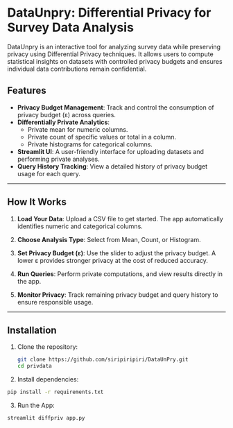 # DataUnpry: Differential Privacy for Survey Data Analysis

DataUnpry is an interactive tool for analyzing survey data while preserving privacy using Differential Privacy techniques. It allows users to compute statistical insights on datasets with controlled privacy budgets and ensures individual data contributions remain confidential.

## Features

- **Privacy Budget Management**: Track and control the consumption of privacy budget (ε) across queries.
- **Differentially Private Analytics**:
  - Private mean for numeric columns.
  - Private count of specific values or total in a column.
  - Private histograms for categorical columns.
- **Streamlit UI**: A user-friendly interface for uploading datasets and performing private analyses.
- **Query History Tracking**: View a detailed history of privacy budget usage for each query.

---

## How It Works

1. **Load Your Data**:
   Upload a CSV file to get started. The app automatically identifies numeric and categorical columns.

2. **Choose Analysis Type**:
   Select from Mean, Count, or Histogram.

3. **Set Privacy Budget (ε)**:
   Use the slider to adjust the privacy budget. A lower ε provides stronger privacy at the cost of reduced accuracy.

4. **Run Queries**:
   Perform private computations, and view results directly in the app.

5. **Monitor Privacy**:
   Track remaining privacy budget and query history to ensure responsible usage.

---

## Installation

1. Clone the repository:
   ```bash
   git clone https://github.com/siripiripiri/DataUnPry.git
   cd privdata
   ```

2. Install dependencies:
  ```bash
  pip install -r requirements.txt
  ```

3. Run the App:
  ```bash
  streamlit diffpriv app.py
  ```
